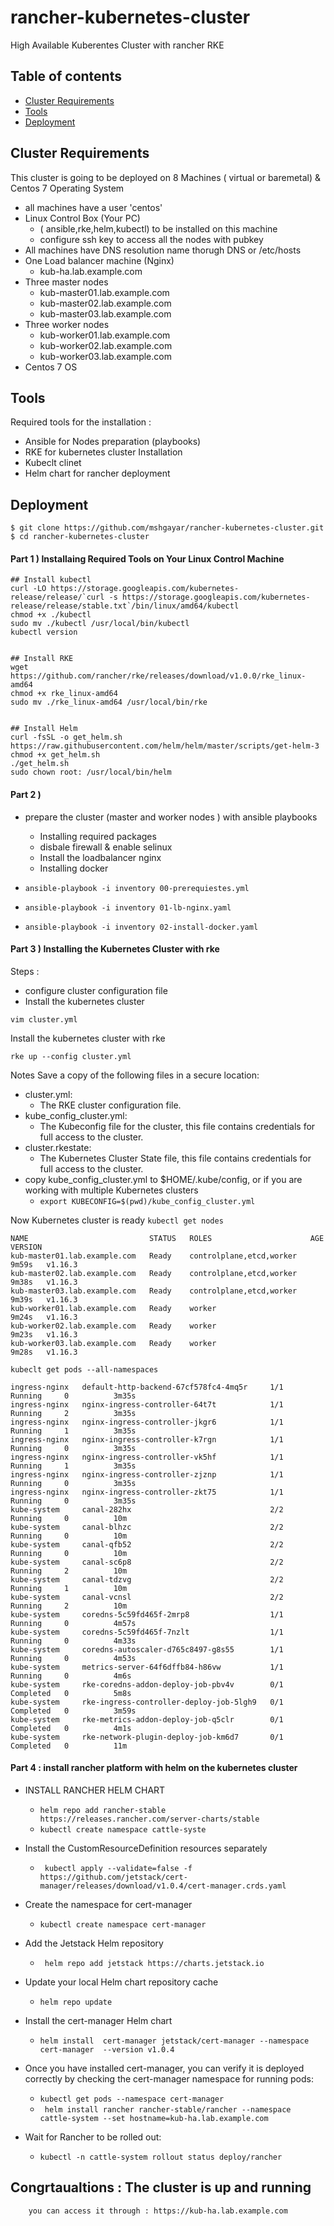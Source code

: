 # rancher-kubernetes-cluster
High Available Kuberentes Cluster with rancher RKE

## Table of contents
* [Cluster Requirements](#cluster-requirements)
* [Tools](#tools)
* [Deployment](#deployment)

## Cluster Requirements
This cluster is going to be deployed on 8 Machines ( virtual or baremetal) & Centos 7 Operating System
* all machines have a user 'centos' 
* Linux Control Box (Your PC)
	-	( ansible,rke,helm,kubectl) to be installed on this machine
	-	configure ssh key to access all the nodes with pubkey
* All machines have DNS resolution name thorugh DNS or /etc/hosts
* One Load balancer machine (Nginx)
	-	kub-ha.lab.example.com
* Three master nodes
	- kub-master01.lab.example.com
	- kub-master02.lab.example.com
	- kub-master03.lab.example.com
* Three worker nodes
	-	kub-worker01.lab.example.com
	-	kub-worker02.lab.example.com
	-	kub-worker03.lab.example.com
* Centos 7 OS
	
## Tools
Required tools for the installation :
* Ansible for Nodes preparation (playbooks)
* RKE for kubernetes cluster Installation
* Kubeclt clinet
* Helm chart for rancher deployment
	
## Deployment

```
$ git clone https://github.com/mshgayar/rancher-kubernetes-cluster.git
$ cd rancher-kubernetes-cluster
```

#### Part 1 ) Installaing Required Tools on Your Linux Control Machine
```
## Install kubectl
curl -LO https://storage.googleapis.com/kubernetes-release/release/`curl -s https://storage.googleapis.com/kubernetes-release/release/stable.txt`/bin/linux/amd64/kubectl
chmod +x ./kubectl
sudo mv ./kubectl /usr/local/bin/kubectl
kubectl version


## Install RKE
wget https://github.com/rancher/rke/releases/download/v1.0.0/rke_linux-amd64
chmod +x rke_linux-amd64
sudo mv ./rke_linux-amd64 /usr/local/bin/rke


## Install Helm
curl -fsSL -o get_helm.sh https://raw.githubusercontent.com/helm/helm/master/scripts/get-helm-3
chmod +x get_helm.sh
./get_helm.sh
sudo chown root: /usr/local/bin/helm
```

#### Part 2 )
* prepare the cluster (master and worker nodes ) with ansible playbooks
	-	Installing required packages
	-	disbale firewall & enable selinux
	-	Install the loadbalancer nginx
	-	Installing docker
		
*	```ansible-playbook -i inventory 00-prerequiestes.yml ```
*	```ansible-playbook -i inventory 01-lb-nginx.yaml ```
*	```ansible-playbook -i inventory 02-install-docker.yaml ```


#### Part 3 ) Installing the Kubernetes Cluster with rke
Steps :
* configure cluster configuration file 
* Install the kubernetes cluster

```vim cluster.yml ```
    
Install the kubernetes cluster with rke
```
rke up --config cluster.yml
```
Notes
Save a copy of the following files in a secure location:
 - cluster.yml: 
 	- 	The RKE cluster configuration file.
 - kube_config_cluster.yml: 
 	- 	The Kubeconfig file for the cluster, this file contains credentials for full access to the cluster.
 - cluster.rkestate: 
 	- 	The Kubernetes Cluster State file, this file contains credentials for full access to the cluster.
 - copy kube_config_cluster.yml to $HOME/.kube/config, or if you are working with multiple Kubernetes clusters
	-	``` export KUBECONFIG=$(pwd)/kube_config_cluster.yml ```

Now Kubernetes cluster is ready 
``` kubectl get nodes ```
```
NAME                           STATUS   ROLES                      AGE     VERSION
kub-master01.lab.example.com   Ready    controlplane,etcd,worker   9m59s   v1.16.3
kub-master02.lab.example.com   Ready    controlplane,etcd,worker   9m38s   v1.16.3
kub-master03.lab.example.com   Ready    controlplane,etcd,worker   9m39s   v1.16.3
kub-worker01.lab.example.com   Ready    worker                     9m24s   v1.16.3
kub-worker02.lab.example.com   Ready    worker                     9m23s   v1.16.3
kub-worker03.lab.example.com   Ready    worker                     9m28s   v1.16.3
```
``` kubeclt get pods --all-namespaces ```
```
ingress-nginx   default-http-backend-67cf578fc4-4mq5r     1/1     Running     0          3m35s
ingress-nginx   nginx-ingress-controller-64t7t            1/1     Running     2          3m35s
ingress-nginx   nginx-ingress-controller-jkgr6            1/1     Running     1          3m35s
ingress-nginx   nginx-ingress-controller-k7rgn            1/1     Running     0          3m35s
ingress-nginx   nginx-ingress-controller-vk5hf            1/1     Running     1          3m35s
ingress-nginx   nginx-ingress-controller-zjznp            1/1     Running     0          3m35s
ingress-nginx   nginx-ingress-controller-zkt75            1/1     Running     0          3m35s
kube-system     canal-282hx                               2/2     Running     0          10m
kube-system     canal-blhzc                               2/2     Running     0          10m
kube-system     canal-qfb52                               2/2     Running     0          10m
kube-system     canal-sc6p8                               2/2     Running     2          10m
kube-system     canal-tdzvg                               2/2     Running     1          10m
kube-system     canal-vcnsl                               2/2     Running     2          10m
kube-system     coredns-5c59fd465f-2mrp8                  1/1     Running     0          4m57s
kube-system     coredns-5c59fd465f-7nzlt                  1/1     Running     0          4m33s
kube-system     coredns-autoscaler-d765c8497-g8s55        1/1     Running     0          4m53s
kube-system     metrics-server-64f6dffb84-h86vw           1/1     Running     0          4m6s
kube-system     rke-coredns-addon-deploy-job-pbv4v        0/1     Completed   0          5m8s
kube-system     rke-ingress-controller-deploy-job-5lgh9   0/1     Completed   0          3m59s
kube-system     rke-metrics-addon-deploy-job-q5clr        0/1     Completed   0          4m1s
kube-system     rke-network-plugin-deploy-job-km6d7       0/1     Completed   0          11m
```

#### Part 4 : install rancher platform with helm on the kubernetes cluster
* INSTALL RANCHER HELM CHART
	-	``` helm repo add rancher-stable https://releases.rancher.com/server-charts/stable ```
	-	``` kubectl create namespace cattle-syste ```

*  Install the CustomResourceDefinition resources separately
	-	``` kubectl apply --validate=false -f https://github.com/jetstack/cert-manager/releases/download/v1.0.4/cert-manager.crds.yaml```

* Create the namespace for cert-manager
	-	``` kubectl create namespace cert-manager ``` 
*  Add the Jetstack Helm repository
	-	``` helm repo add jetstack https://charts.jetstack.io```
* Update your local Helm chart repository cache
	- ```helm repo update ```
* Install the cert-manager Helm chart
	-	```helm install  cert-manager jetstack/cert-manager --namespace cert-manager  --version v1.0.4 ```
* Once you have installed cert-manager, you can verify it is deployed correctly by checking the cert-manager namespace for running pods:
	-	``` kubectl get pods --namespace cert-manager ```
	-	``` helm install rancher rancher-stable/rancher --namespace cattle-system --set hostname=kub-ha.lab.example.com```
* Wait for Rancher to be rolled out:
	- 	``` kubectl -n cattle-system rollout status deploy/rancher ```

## Congrtaualtions : The cluster is up and running
		you can access it through : https://kub-ha.lab.example.com
